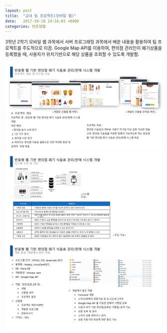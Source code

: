 ```yaml
---
layout: post
title:  "교내 팀 프로젝트(모바일 웹)"
date:   2017-10-10 14:16:03 +0900
categories: 반응형웹
---
```

3학년 2학기 모바일 웹 과목에서 서버 프로그래밍 과목에서 배운 내용을 활용하여 팀 프로젝트를 주도적으로 이끔. Google Map API를 이용하여, 편의점 관리인이 폐기상품을 등록했을 때, 사용자가 위치기반으로 해당 상품을 조회할 수 있도록 개발함.


<img src="/assets/project2/Slide9.jpg" width="1200px" title="" alt=""><br/>
<img src="/assets/project2/Slide10.jpg" width="1200px" title="" alt=""><br/>
<img src="/assets/project2/Slide11.jpg" width="1200px" title="" alt=""><br/>



[jekyll-docs]: https://jekyllrb.com/docs/home
[jekyll-gh]:   https://github.com/jekyll/jekyll
[jekyll-talk]: https://talk.jekyllrb.com/
